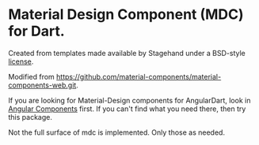 # Material Design Component (MDC) for Dart.

Created from templates made available by Stagehand under a BSD-style
[license](https://github.com/dart-lang/stagehand/blob/master/LICENSE).

Modified from
https://github.com/material-components/material-components-web.git.

If you are looking for Material-Design components for AngularDart,
look in [Angular Components](https://github.com/dart-lang/angular_components.git)
first.
If you can't find what you need there, then try this package.

Not the full surface of mdc is implemented. Only those as needed.
